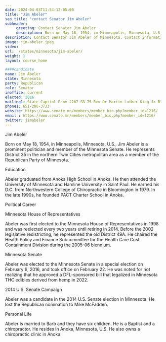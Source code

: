```yaml
---
date: 2024-04-03T11:54:12-05:00
title: "Jim Abeler"
seo_title: "contact Senator Jim Abeler"
subheader:
     greeting: Contact Senator Jim Abeler
     description: Born on May 18, 1954, in Minneapolis, Minnesota, U.S., Jim Abeler is a prominent politician and member of the Minnesota Senate. He represents District 35 in the northern Twin Cities metropolitan area as a member of the Republican Party of Minnesota.
description: Contact Senator Jim Abeler of Minnesota. Contact information for Jim Abeler includes email address, phone number, and mailing address.
image: jim-abeler.jpeg
video:
url:  /states/minnesota/jim-abeler/
weight: 1
layout: course_home

####candidate
name: Jim Abeler
state: Minnesota
party: Republican
role: Senator
inoffice: current
elected: 2016
mailing1: State Capitol Room 2207 SB 75 Rev Dr Martin Luther King Jr Blvd St. Paul, MN 55155-1606
phone1: 651-296-3733
website: https://www.senate.mn/members/member_bio.php?member_id=1216/
email : https://www.senate.mn/members/member_bio.php?member_id=1216/
twitter: jimabeler
---
```


Jim Abeler

Born on May 18, 1954, in Minneapolis, Minnesota, U.S., Jim Abeler is a prominent politician and member of the Minnesota Senate. He represents District 35 in the northern Twin Cities metropolitan area as a member of the Republican Party of Minnesota.

Education

Abeler graduated from Anoka High School in Anoka. He then attended the University of Minnesota and Hamline University in Saint Paul. He earned his D.C. from Northwestern College of Chiropractic in Bloomington in 1979. In the late 1990s, he founded PACT Charter School in Anoka.

Political Career

Minnesota House of Representatives

Abeler was first elected to the Minnesota House of Representatives in 1998 and was reelected every two years until retiring in 2014. Before the 2002 legislative redistricting, he represented the old District 49A. He chaired the Health Policy and Finance Subcommittee for the Health Care Cost Containment Division during the 2005-06 biennium.

Minnesota Senate

Abeler was elected to the Minnesota Senate in a special election on February 9, 2016, and took office on February 22. He was noted for not realizing that he approved a DFL-sponsored bill that legalized in Minnesota THC edibles derived from hemp in 2022.

2014 U.S. Senate Campaign

Abeler was a candidate in the 2014 U.S. Senate election in Minnesota. He lost the Republican nomination to Mike McFadden.

Personal Life

Abeler is married to Barb and they have six children. He is a Baptist and a chiropractor. He resides in Anoka, Minnesota, U.S. He also owns a chiropractic clinic in Anoka.
